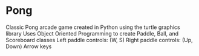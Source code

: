 # Pong
Classic Pong arcade game created in Python using the turtle graphics library
Uses Object Oriented Programming to create Paddle, Ball, and Scoreboard classes
Left paddle controls: (W, S)
Right paddle controls: (Up, Down) Arrow keys
